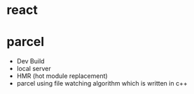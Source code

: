 # react

# parcel

- Dev Build
- local server
- HMR (hot module replacement)
- parcel using file watching algorithm which is written in c++
